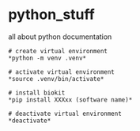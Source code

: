 # python_stuff
all about python documentation

```shell
# create virtual environment
*python -m venv .venv*

# activate virtual environment
*source .venv/bin/activate*

# install biokit
*pip install XXXxx (software name)*

# deactivate virtual environment
*deactivate*

```
